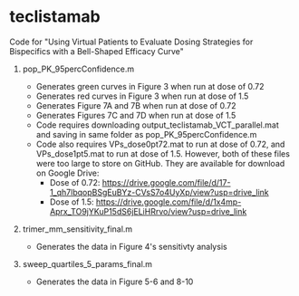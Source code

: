 # teclistamab
Code for "Using Virtual Patients to Evaluate Dosing Strategies for Bispecifics with a Bell-Shaped Efficacy Curve"
1. pop_PK_95percConfidence.m
   - Generates green curves in Figure 3 when run at dose of 0.72
   - Generates red curves in Figure 3 when run at dose of 1.5
   - Generates Figure 7A and 7B when run at dose of 0.72
   - Generates Figures 7C and 7D when run at dose of 1.5
   - Code requires downloading output_teclistamab_VCT_parallel.mat and saving in same folder as pop_PK_95percConfidence.m
   - Code also requires VPs_dose0pt72.mat to run at dose of 0.72, and VPs_dose1pt5.mat to run at dose of 1.5. However, both of these files were too large to store on GitHub. They are available for download on Google Drive:
     - Dose of 0.72: https://drive.google.com/file/d/17-1_qh7lbqopBSgEuBYz-CVsS7o4UyXp/view?usp=drive_link
     - Dose of 1.5:  https://drive.google.com/file/d/1x4mp-Aprx_TO9jYKuP15dS6jELiHRrvo/view?usp=drive_link 

2. trimer_mm_sensitivity_final.m
   - Generates the data in Figure 4's sensitivty analysis

3. sweep_quartiles_5_params_final.m
   - Generates the data in Figure 5-6 and 8-10
